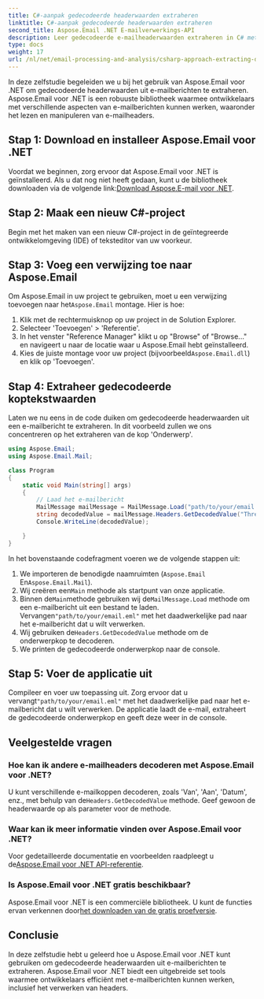 ```yaml
---
title: C#-aanpak gedecodeerde headerwaarden extraheren
linktitle: C#-aanpak gedecodeerde headerwaarden extraheren
second_title: Aspose.Email .NET E-mailverwerkings-API
description: Leer gedecodeerde e-mailheaderwaarden extraheren in C# met Aspose.Email voor .NET. Uitgebreide handleiding met codevoorbeelden.
type: docs
weight: 17
url: /nl/net/email-processing-and-analysis/csharp-approach-extracting-decoded-header-values/
---
```


In deze zelfstudie begeleiden we u bij het gebruik van Aspose.Email voor .NET om gedecodeerde headerwaarden uit e-mailberichten te extraheren. Aspose.Email voor .NET is een robuuste bibliotheek waarmee ontwikkelaars met verschillende aspecten van e-mailberichten kunnen werken, waaronder het lezen en manipuleren van e-mailheaders.

## Stap 1: Download en installeer Aspose.Email voor .NET

 Voordat we beginnen, zorg ervoor dat Aspose.Email voor .NET is geïnstalleerd. Als u dat nog niet heeft gedaan, kunt u de bibliotheek downloaden via de volgende link:[Download Aspose.E-mail voor .NET](https://releases.aspose.com/email/net).

## Stap 2: Maak een nieuw C#-project

Begin met het maken van een nieuw C#-project in de geïntegreerde ontwikkelomgeving (IDE) of teksteditor van uw voorkeur.

## Stap 3: Voeg een verwijzing toe naar Aspose.Email

 Om Aspose.Email in uw project te gebruiken, moet u een verwijzing toevoegen naar het`Aspose.Email` montage. Hier is hoe:

1. Klik met de rechtermuisknop op uw project in de Solution Explorer.
2. Selecteer 'Toevoegen' > 'Referentie'.
3. In het venster "Reference Manager" klikt u op "Browse" of "Browse..." en navigeert u naar de locatie waar u Aspose.Email hebt geïnstalleerd.
4.  Kies de juiste montage voor uw project (bijvoorbeeld`Aspose.Email.dll`) en klik op 'Toevoegen'.

## Stap 4: Extraheer gedecodeerde koptekstwaarden

Laten we nu eens in de code duiken om gedecodeerde headerwaarden uit een e-mailbericht te extraheren. In dit voorbeeld zullen we ons concentreren op het extraheren van de kop 'Onderwerp'.

```csharp
using Aspose.Email;
using Aspose.Email.Mail;

class Program
{
    static void Main(string[] args)
    {
        // Laad het e-mailbericht
		MailMessage mailMessage = MailMessage.Load("path/to/your/email.eml");
		string decodedValue = mailMessage.Headers.GetDecodedValue("Thread-Topic");
		Console.WriteLine(decodedValue);

    }
}
```

In het bovenstaande codefragment voeren we de volgende stappen uit:

1. We importeren de benodigde naamruimten (`Aspose.Email` En`Aspose.Email.Mail`).
2.  Wij creëren een`Main` methode als startpunt van onze applicatie.
3.  Binnen de`Main`methode gebruiken wij de`MailMessage.Load` methode om een e-mailbericht uit een bestand te laden. Vervangen`"path/to/your/email.eml"` met het daadwerkelijke pad naar het e-mailbericht dat u wilt verwerken.
4.  Wij gebruiken de`Headers.GetDecodedValue` methode om de onderwerpkop te decoderen.
5. We printen de gedecodeerde onderwerpkop naar de console.

## Stap 5: Voer de applicatie uit

 Compileer en voer uw toepassing uit. Zorg ervoor dat u vervangt`"path/to/your/email.eml"` met het daadwerkelijke pad naar het e-mailbericht dat u wilt verwerken. De applicatie laadt de e-mail, extraheert de gedecodeerde onderwerpkop en geeft deze weer in de console.

## Veelgestelde vragen

### Hoe kan ik andere e-mailheaders decoderen met Aspose.Email voor .NET?

 U kunt verschillende e-mailkoppen decoderen, zoals 'Van', 'Aan', 'Datum', enz., met behulp van de`Headers.GetDecodedValue` methode. Geef gewoon de headerwaarde op als parameter voor de methode.

### Waar kan ik meer informatie vinden over Aspose.Email voor .NET?

 Voor gedetailleerde documentatie en voorbeelden raadpleegt u de[Aspose.Email voor .NET API-referentie](https://reference.aspose.com/email/net).

### Is Aspose.Email voor .NET gratis beschikbaar?

 Aspose.Email voor .NET is een commerciële bibliotheek. U kunt de functies ervan verkennen door[het downloaden van de gratis proefversie](https://releases.aspose.com/email/net).

## Conclusie

In deze zelfstudie hebt u geleerd hoe u Aspose.Email voor .NET kunt gebruiken om gedecodeerde headerwaarden uit e-mailberichten te extraheren. Aspose.Email voor .NET biedt een uitgebreide set tools waarmee ontwikkelaars efficiënt met e-mailberichten kunnen werken, inclusief het verwerken van headers.